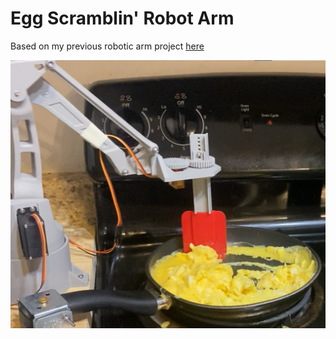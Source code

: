 # Egg Scramblin' Robot Arm

<This repo is a work-in-progress>

Based on my previous robotic arm project [here](https://github.com/lujan002/EEZYbotARM-Mk2-Robot-Arm-PS4-Control)

![Robot Arm](RoboChef.png)
